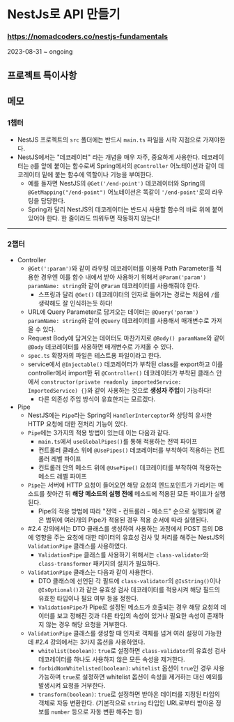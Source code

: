 # NestJs로 API 만들기
### https://nomadcoders.co/nestjs-fundamentals

2023-08-31 ~ ongoing

## 프로젝트 특이사항

## 메모
### 1챕터
* NestJS 프로젝트의 `src` 폴더에는 반드시 `main.ts` 파일을 시작 지점으로 가져야한다.
* NestJS에서는 "데코레이터" 라는 개념을 매우 자주, 중요하게 사용한다. 데코레이터는 `@`를 앞에 붙이는 함수로써 Spring에서의 `@Controller` 어노테이션과 같이 데코레이터 밑에 붙는 함수에 역할이나 기능을 부여한다.
    + 예를 들자면 NestJS의 `@Get('/end-point')` 데코레이터와 Spring의 `@GetMapping("/end-point")` 어노테이션은 똑같이 `'/end-point'`로의 라우팅을 담당한다.
    + Spring과 달리 NestJS의 데코레이터는 반드시 사용할 함수의 바로 위에 붙어있어야 한다. 한 줄이라도 띄워두면 작동하지 않는다!
---
### 2챕터
* Controller
    + `@Get(':param')`와 같이 라우팅 데코레이터를 이용해 Path Parameter를 적용한 경우엔 이를 함수 내에서 받아 사용하기 위해서 `@Param('param') paramName: string`와 같이 `@Param` 데코레이터를 사용해줘야 한다.
        - 스프링과 달리 `@Get()` 데코레이터의 인자로 들어가는 경로는 처음에 `/`를 생략해도 잘 인식하는듯 하다!
    + URL에 Query Parameter로 담겨오는 데이터는 `@Query('param') paramName: string`와 같이 `@Query` 데코레이터를 사용해서 매개변수로 가져올 수 있다.
    + Request Body에 담겨오는 데이터도 마찬가지로 `@Body() paramName`와 같이 `@Body` 데코레이터를 사용하면 매개변수로 가져올 수 있다.
    + `spec.ts` 확장자의 파일은 테스트용 파일이라고 한다.
    + service에서 `@Injectable()` 데코레이터가 부착된 class를 export하고 이를 controller에서 import한 뒤 `@Controller()` 데코레이터가 부착된 클래스 안에서 `constructor(private readonly importedService: ImportedService) {}`와 같이 사용하는 것으로 **생성자 주입**이 가능하다!
        - 다른 의존성 주입 방식이 유효한지는 모르겠다.
* Pipe
    + NestJS에는 `Pipe`라는 Spring의 `HandlerInterceptor`와 상당히 유사한 HTTP 요청에 대한 전처리 기능이 있다.
    + `Pipe`에는 3가지의 적용 방법이 있는데 이는 다음과 같다.
        - `main.ts`에서 `useGlobalPipes()`를 통해 적용하는 전역 파이프
        - 컨트롤러 클래스 위에 `@UsePipes()` 데코레이터를 부착하여 적용하는 컨트롤러 레벨 파이프
        - 컨트롤러 안의 메소드 위에 `@UsePipe()` 데코레이터를 부착하여 적용하는 메소드 레벨 파이프
    + `Pipe`는 서버에 HTTP 요청이 들어오면 해당 요청의 엔드포인트가 가리키는 메소드를 찾아간 뒤 **해당 메소드의 실행 전에** 메소드에 적용된 모든 파이프가 실행된다.
        - Pipe의 적용 방법에 따라 "전역 - 컨트롤러 - 메소드" 순으로 실행되며 같은 범위에 여러개의 Pipe가 적용된 경우 적용 순서에 따라 실행된다.
    + #2.4 강의에서는 DTO 클래스를 생성하여 사용하는 과정에서 POST 등의 DB에 영향을 주는 요청에 대한 데이터의 유효성 검사 및 처리를 해주는 NestJS의 `ValidationPipe` 클래스를 사용하였다.
        - `ValidationPipe` 클래스를 사용하기 위해서는 `class-validator`와 `class-transformer` 패키지의 설치가 필요하다.
    + `ValidationPipe` 클래스는 다음과 같이 사용한다.
        - DTO 클래스에 선언된 각 필드에 `class-validator`의 `@IsString()`이나 `@IsOptional()`과 같은 유효성 검사 데코레이터를 적용시켜 해당 필드의 유효한 타입이나 필요 여부 등을 정한다.
        - `ValidationPipe`가 Pipe로 설정된 메소드가 호출되는 경우 해당 요청의 데이터를 보고 정해진 것과 다른 타입의 속성이 있거나 필요한 속성이 존재하지 않는 경우 해당 요청을 거부한다.
    + `ValidationPipe` 클래스를 생성할 때 인자로 객체를 넘겨 여러 설정이 가능한데 #2.4 강의에서는 3가지 옵션을 사용하였다.
        - `whitelist(boolean)`:  `true`로 설정하면 `class-validator`의 유효성 검사 데코레이터를 하나도 사용하지 않은 모든 속성을 제거한다.
        - `forbidNonWhitelisted(boolean)`: `whitelist` 옵션이 `true`인 경우 사용 가능하며 `true`로 설정하면 whitelist 옵션이 속성을 제거하는 대신 예외를 발생시켜 요청을 거부한다.
        - `transform(boolean)`: `true`로 설정하면 받아온 데이터를 지정된 타입의 객체로 자동 변환한다. (기본적으로 `string` 타입인 URL로부터 받아온 정보를 `number` 등으로 자동 변환 해주는 등)